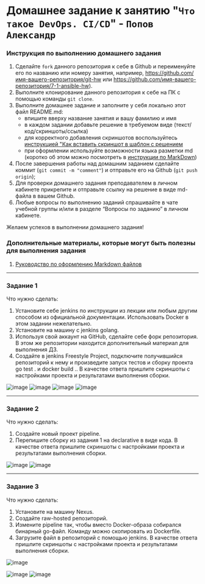 # Домашнее задание к занятию "`Что такое DevOps. СI/СD`" - `Попов Александр`


### Инструкция по выполнению домашнего задания

   1. Сделайте `fork` данного репозитория к себе в Github и переименуйте его по названию или номеру занятия, например, https://github.com/имя-вашего-репозитория/git-hw или  https://github.com/имя-вашего-репозитория/7-1-ansible-hw).
   2. Выполните клонирование данного репозитория к себе на ПК с помощью команды `git clone`.
   3. Выполните домашнее задание и заполните у себя локально этот файл README.md:
      - впишите вверху название занятия и вашу фамилию и имя
      - в каждом задании добавьте решение в требуемом виде (текст/код/скриншоты/ссылка)
      - для корректного добавления скриншотов воспользуйтесь [инструкцией "Как вставить скриншот в шаблон с решением](https://github.com/netology-code/sys-pattern-homework/blob/main/screen-instruction.md)
      - при оформлении используйте возможности языка разметки md (коротко об этом можно посмотреть в [инструкции  по MarkDown](https://github.com/netology-code/sys-pattern-homework/blob/main/md-instruction.md))
   4. После завершения работы над домашним заданием сделайте коммит (`git commit -m "comment"`) и отправьте его на Github (`git push origin`);
   5. Для проверки домашнего задания преподавателем в личном кабинете прикрепите и отправьте ссылку на решение в виде md-файла в вашем Github.
   6. Любые вопросы по выполнению заданий спрашивайте в чате учебной группы и/или в разделе “Вопросы по заданию” в личном кабинете.
   
Желаем успехов в выполнении домашнего задания!
   
### Дополнительные материалы, которые могут быть полезны для выполнения задания

1. [Руководство по оформлению Markdown файлов](https://gist.github.com/Jekins/2bf2d0638163f1294637#Code)
---

### Задание 1

Что нужно сделать:

1. Установите себе jenkins по инструкции из лекции или любым другим способом из официальной документации. Использовать Docker в этом задании нежелательно.
2. Установите на машину с jenkins golang.
3. Используя свой аккаунт на GitHub, сделайте себе форк репозитория. В этом же репозитории находится дополнительный материал для выполнения ДЗ.
4. Создайте в jenkins Freestyle Project, подключите получившийся репозиторий к нему и произведите запуск тестов и сборку проекта go test . и docker build ..
В качестве ответа пришлите скриншоты с настройками проекта и результатами выполнения сборки.

![image](https://github.com/AlexandrPopov88/DevOps.-/assets/166269665/6513b76c-2577-44c6-aef6-69a16f1d9de4)
![image](https://github.com/AlexandrPopov88/DevOps.-/assets/166269665/834ef030-5c46-48d6-8bbf-4532386184e0)
![image](https://github.com/AlexandrPopov88/DevOps.-/assets/166269665/94e471b4-88d7-445a-9dfd-3075c124a66c)
![image](https://github.com/AlexandrPopov88/DevOps.-/assets/166269665/d353981f-1f0a-4a35-b360-5ef9d35bfd97)



---

### Задание 2

Что нужно сделать:

1. Создайте новый проект pipeline.
2. Перепишите сборку из задания 1 на declarative в виде кода.
В качестве ответа пришлите скриншоты с настройками проекта и результатами выполнения сборки.


![image](https://github.com/AlexandrPopov88/DevOps.-/assets/166269665/95c96dd0-a973-42e3-8c6e-1209edb4c85b)
![image](https://github.com/AlexandrPopov88/DevOps.-/assets/166269665/545130af-5c81-4ced-8f08-4b50dd7b5718)



---

### Задание 3

Что нужно сделать:

1. Установите на машину Nexus.
2. Создайте raw-hosted репозиторий.
3. Измените pipeline так, чтобы вместо Docker-образа собирался бинарный go-файл. Команду можно скопировать из Dockerfile.
4. Загрузите файл в репозиторий с помощью jenkins.
В качестве ответа пришлите скриншоты с настройками проекта и результатами выполнения сборки.

![image](https://github.com/AlexandrPopov88/DevOps.-/assets/166269665/30e1f7da-ff9d-4e99-97d5-1fa8279e568e)

![image](https://github.com/AlexandrPopov88/DevOps.-/assets/166269665/08fc3383-334f-4a0a-887c-986b6e6336e3)
![image](https://github.com/AlexandrPopov88/DevOps.-/assets/166269665/a68cac17-d848-424b-b583-baafa07f2ff8)


